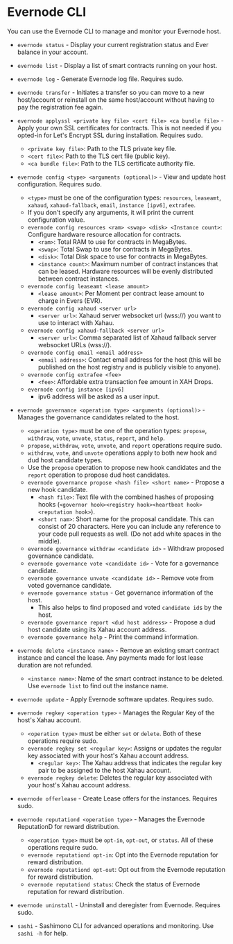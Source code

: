 # Evernode CLI

You can use the Evernode CLI to manage and monitor your Evernode host.

- `evernode status` - Display your current registration status and Ever balance in your account.
- `evernode list` - Display a list of smart contracts running on your host.
- `evernode log` - Generate Evernode log file. Requires sudo.
- `evernode transfer` - Initiates a transfer so you can move to a new host/account or reinstall on the same host/account without having to pay the registration fee again.
- `evernode applyssl <private key file> <cert file> <ca bundle file>` - Apply your own SSL certificates for contracts. This is not needed if you opted-in for Let's Encrypt SSL during installation. Requires sudo.
    - `<private key file>`: Path to the TLS private key file.
    - `<cert file>`: Path to the TLS cert file (public key).
    - `<ca bundle file>`: Path to the TLS certificate authority file.
- `evernode config <type> <arguments (optional)>` - View and update host configuration. Requires sudo.
    - `<type>` must be one of the configuration types: `resources`, `leaseamt`, `xahaud`, `xahaud-fallback`, `email`, `instance [ipv6]`, `extrafee`.
    - If you don't specify any arguments, it will print the current configuration value.
    - `evernode config resources <ram> <swap> <disk> <Instance count>`: Configure hardware resource allocation for contracts.
        - `<ram>`: Total RAM to use for contracts in MegaBytes.
        - `<swap>`: Total Swap to use for contracts in MegaBytes.
        - `<disk>`: Total Disk space to use for contracts in MegaBytes.
        - `<instance count>`: Maximum number of contract instances that can be leased. Hardware resources will be evenly distributed between contract instances.
    - `evernode config leaseamt <lease amount>`
        - `<lease amount>`: Per Moment per contract lease amount to charge in Evers (EVR).
    - `evernode config xahaud <server url>`
        - `<server url>`: Xahaud server websocket url (wss://) you want to use to interact with Xahau.
    - `evernode config xahaud-fallback <server url>`
        - `<server url>`: Comma separated list of Xahaud fallback server websocket URLs (wss://).
    - `evernode config email <email address>`
        - `<email address>`: Contact email address for the host (this will be published on the host registry and is publicly visible to anyone).
    - `evernode config extrafee <fee>`
        - `<fee>`: Affordable extra transaction fee amount in XAH Drops.
    - `evernode config instance [ipv6]`
        - ipv6 address will be asked as a user input.
- `evernode governance <operation type> <arguments (optional)>` - Manages the governance candidates related to the host.
    - `<operation type>` must be one of the operation types: `propose`, `withdraw`, `vote`, `unvote`, `status`, `report`, and `help`.
    - `propose`, `withdraw`, `vote`, `unvote`, and `report` operations require sudo.
    - `withdraw`, `vote`, and `unvote` operations apply to both new hook and dud host candidate types. 
    - Use the `propose` operation to propose new hook candidates and the `report` operation to propose dud host candidates.
    - `evernode governance propose <hash file> <short name>` - Propose a new hook candidate.
      - `<hash file>`: Text file with the combined hashes of proposing hooks (`<governor hook><registry hook><heartbeat hook><reputation hook>`).
      - `<short nam>`: Short name for the proposal candidate. This can consist of 20 characters. Here you can include any reference to your code pull requests as well. (Do not add white spaces in the middle).
    - `evernode governance withdraw <candidate id>` - Withdraw proposed governance candidate.
    - `evernode governance vote <candidate id>` - Vote for a governance candidate.
    - `evernode governance unvote <candidate id>` - Remove vote from voted governance candidate.
    - `evernode governance status` - Get governance information of the host.
      - This also helps to find proposed and voted `candidate id`s by the host.
    - `evernode governance report <dud host address>` - Propose a dud host candidate using its Xahau account address. 
    - `evernode governance help` - Print the command information.

- `evernode delete <instance name>` - Remove an existing smart contract instance and cancel the lease. Any payments made for lost lease duration are not refunded.
    - `<instance name>`: Name of the smart contract instance to be deleted. Use `evernode list` to find out the instance name.
- `evernode update` - Apply Evernode software updates. Requires sudo.
- `evernode regkey <operation type>` - Manages the Regular Key of the host's Xahau account.
    - `<operation type>` must be either `set` or `delete`. Both of these operations require sudo.
    - `evernode regkey set <regular key>`: Assigns or updates the regular key associated with your host's Xahau account address.
        - `<regular key>`: The Xahau address that indicates the regular key pair to be assigned to the host Xahau account.
    - `evernode regkey delete`: Deletes the regular key associated with your host's Xahau account address.
- `evernode offerlease` - Create Lease offers for the instances. Requires sudo.
- `evernode reputationd <operation type>` - Manages the Evernode ReputationD for reward distribution.
    - `<operation type>` must be `opt-in`, `opt-out`, or `status`. All of these operations require sudo.
    - `evernode reputationd opt-in`: Opt into the Evernode reputation for reward distribution.
    - `evernode reputationd opt-out`: Opt out from the Evernode reputation for reward distribution.
    - `evernode reputationd status`: Check the status of Evernode reputation for reward distribution.
- `evernode uninstall` - Uninstall and deregister from Evernode. Requires sudo.
- `sashi` - Sashimono CLI for advanced operations and monitoring. Use `sashi -h` for help.
